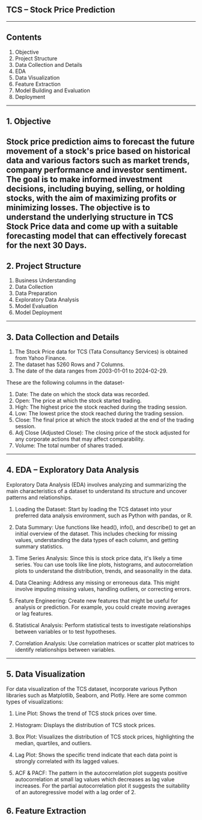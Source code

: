 ## TCS – Stock Price Prediction
--------------------------------------------------------------------------------------------
## Contents

1. Objective
2. Project Structure
3. Data Collection and Details
4. EDA
5. Data Visualization
6. Feature Extraction
7. Model Building and Evaluation
8. Deployment
-------------------------------------------------------------------------------------------   
## 1. Objective

Stock price prediction aims to forecast the future movement of a stock's price based on 
historical data and various factors such as market trends, company performance and investor 
sentiment. The goal is to make informed investment decisions, including buying, selling, or 
holding stocks, with the aim of maximizing profits or minimizing losses. 
                                                                       The objective is to understand the underlying structure in TCS Stock Price data and come up with a suitable forecasting model that can effectively forecast for the next 30 Days.
-------------------------------------------------------------------------------------------  
## 2. Project Structure

1. Business Understanding
2. Data Collection
3. Data Preparation
4. Exploratory Data Analysis
5. Model Evaluation
6. Model Deployment
 -------------------------------------------------------------------------------------------

## 3. Data Collection and Details

1. The Stock Price data for TCS (Tata Consultancy Services) is obtained from Yahoo Finance.
2. The dataset has 5260 Rows and 7 Columns.
3. The date of the data ranges from 2003-01-01 to 2024-02-29.

These are the following columns in the dataset-
1. Date: The date on which the stock data was recorded.
2. Open: The price at which the stock started trading.
3. High: The highest price the stock reached during the trading session.
4. Low: The lowest price the stock reached during the trading session.
5. Close: The final price at which the stock traded at the end of the trading session.
6. Adj Close (Adjusted Close): The closing price of the stock adjusted for any corporate actions that may affect comparability.
7. Volume: The total number of shares traded.
 -------------------------------------------------------------------------------------------
## 4. EDA – Exploratory Data Analysis

Exploratory Data Analysis (EDA) involves analyzing and summarizing the main characteristics 
of a dataset to understand its structure and uncover patterns and relationships. 

1. Loading the Dataset: Start by loading the TCS dataset into your preferred data analysis
   environment, such as Python with pandas, or R.

2.  Data Summary: Use functions like head(), info(), and describe() to get an initial
   overview of the dataset. This includes checking for missing values, understanding the
   data types of each column, and getting summary statistics.

3. Time Series Analysis: Since this is stock price data, it's likely a time series. You can
   use tools like line plots, histograms, and autocorrelation plots to understand the
   distribution, trends, and seasonality in the data.

4. Data Cleaning: Address any missing or erroneous data. This might involve imputing missing
   values, handling outliers, or correcting errors.

5. Feature Engineering: Create new features that might be useful for analysis or prediction.
   For example, you could create moving averages or lag features.
   
6. Statistical Analysis: Perform statistical tests to investigate relationships between
   variables or to test hypotheses.

7. Correlation Analysis: Use correlation matrices or scatter plot matrices to identify
   relationships between variables.
-------------------------------------------------------------------------------------------   
##  5. Data Visualization
For data visualization of the TCS dataset, incorporate various Python libraries such as Matplotlib, Seaborn, and Plotly. Here are some common types of visualizations:

1. Line Plot: Shows the trend of TCS stock prices over time.

2. Histogram: Displays the distribution of TCS stock prices.

3. Box Plot: Visualizes the distribution of TCS stock prices, highlighting the median,
   quartiles, and outliers.

4. Lag Plot: Shows the specific trend indicate that each data point is strongly correlated 
   with its lagged values.

5. ACF & PACF: The pattern in the autocorrelation plot suggests positive autocorrelation at
   small lag values which decreases as lag value increases. For the partial autocorrelation
   plot it suggests the suitability of an autoregressive model with a lag order of 2.
   

## 6. Feature Extraction    


   

   




